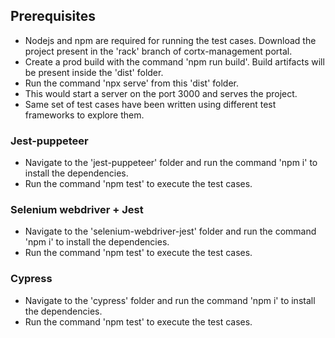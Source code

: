 ## Prerequisites

- Nodejs and npm are required for running the test cases. Download the project present in the 'rack' branch of cortx-management portal.
- Create a prod build with the command 'npm run build'. Build artifacts will be present inside the 'dist' folder.
- Run the command 'npx serve' from this 'dist' folder.
- This would start a server on the port 3000 and serves the project.
- Same set of test cases have been written using different test frameworks to explore them.

### Jest-puppeteer

- Navigate to the 'jest-puppeteer' folder and run the command 'npm i' to install the dependencies.
- Run the command 'npm test' to execute the test cases.

### Selenium webdriver + Jest

- Navigate to the 'selenium-webdriver-jest' folder and run the command 'npm i' to install the dependencies.
- Run the command 'npm test' to execute the test cases.

### Cypress

- Navigate to the 'cypress' folder and run the command 'npm i' to install the dependencies.
- Run the command 'npm test' to execute the test cases.
